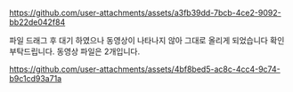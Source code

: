 


https://github.com/user-attachments/assets/a3fb39dd-7bcb-4ce2-9092-bb22de042f84



파일 드래그 후 대기 하였으나 동영상이 나타나지 않아 그대로 올리게 되었습니다
확인 부탁드립니다.
동영상 파일은 2개입니다.


 

https://github.com/user-attachments/assets/4bf8bed5-ac8c-4cc4-9c74-b9c1cd93a71a






